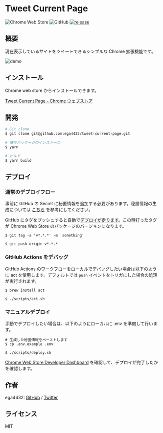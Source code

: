 # Tweet Current Page

![Chrome Web Store](https://img.shields.io/chrome-web-store/v/nokopdeekeebamcndeoakihbgenjmbll?style=plastic)
![GitHub](https://img.shields.io/github/license/ega4432/tweet-current-page?style=plastic)
[![release](https://github.com/ega4432/tweet-current-page/actions/workflows/release.yaml/badge.svg)](https://github.com/ega4432/tweet-current-page/actions/workflows/release.yaml)

## 概要

現在表示しているサイトをツイートできるシンプルな Chrome 拡張機能です。

![demo](https://user-images.githubusercontent.com/38056766/144696879-6f4b5c68-4f00-42bb-8b9d-7437bffb8284.gif)

## インストール

Chrome web store からインストールできます。

[Tweet Current Page \- Chrome ウェブストア](https://chrome.google.com/webstore/detail/tweet-current-page/nokopdeekeebamcndeoakihbgenjmbll?hl=ja)

## 開発

```sh
# Git clone
$ git clone git@github.com:ega4432/tweet-current-page.git

# 依存パッケージのインストール
$ yarn

# ビルド
$ yarn build
```

## デプロイ

### 通常のデプロイフロー

事前に GitHub の Secret に秘匿情報を追加する必要があります。秘匿情報の生成については [こちら](https://github.com/fregante/chrome-webstore-upload/blob/main/How%20to%20generate%20Google%20API%20keys.md) を参考にしてください。

GitHub にタグをプッシュすると自動で[デプロイが走ります](https://github.com/ega4432/tweet-current-page/actions/workflows/release.yaml)。この時打ったタグが Chrome Web Store のパッケージのバージョンになります。

```shell
$ git tag -a 'v*.*.*' -m 'something'

$ git push origin v*.*.*
```

### GitHub Actions をデバッグ

GitHub Actions のワークフローをローカルでデバッグしたい場合は以下のように act を使用します。デフォルトでは `push` イベントをトリガにした場合の処理が実行されます。

```shell
$ brew install act

$ ./scripts/act.sh
```

### マニュアルデプロイ

手動でデプロイしたい場合は、以下のようにローカルに .env を準備して行います。

```shell
# 生成した秘匿情報をペーストします
$ cp .env.example .env

$ ./scripts/deploy.sh
```

[Chrome Web Store Developer Dashboard](https://chrome.google.com/webstore/devconsole) を確認して、デプロイが完了したかを確認します。

## 作者

ega4432: [GitHub](https://github.com/ega4432) / [Twitter](https://twitter.com/ega4432)

## ライセンス

MIT
